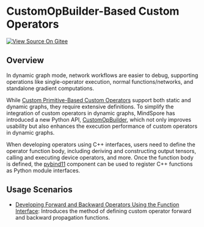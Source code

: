 # CustomOpBuilder-Based Custom Operators

[![View Source On Gitee](https://mindspore-website.obs.cn-north-4.myhuaweicloud.com/website-images/master/resource/_static/logo_source_en.svg)](https://gitee.com/mindspore/docs/blob/master/tutorials/source_en/custom_program/operation/op_customopbuilder.md)

## Overview

In dynamic graph mode, network workflows are easier to debug, supporting operations like single-operator execution, normal functions/networks, and standalone gradient computations.

While [Custom Primitive-Based Custom Operators](https://www.mindspore.cn/tutorials/en/master/custom_program/op_custom.html) support both static and dynamic graphs, they require extensive definitions. To simplify the integration of custom operators in dynamic graphs, MindSpore has introduced a new Python API, [CustomOpBuilder](https://www.mindspore.cn/docs/en/master/api_python/ops/mindspore.ops.CustomOpBuilder.html), which not only improves usability but also enhances the execution performance of custom operators in dynamic graphs.

When developing operators using C++ interfaces, users need to define the operator function body, including deriving and constructing output tensors, calling and executing device operators, and more. Once the function body is defined, the [pybind11](https://github.com/pybind/pybind11) component can be used to register C++ functions as Python module interfaces.

## Usage Scenarios

- [Developing Forward and Backward Operators Using the Function Interface](https://www.mindspore.cn/tutorials/en/master/custom_program/operation/op_customopbuilder_function.html): Introduces the method of defining custom operator forward and backward propagation functions.